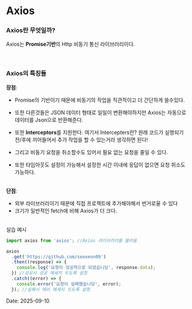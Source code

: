 # Axios

### Axios란 무엇일까?

Axios는 **Promise기반**의 Http 비동기 통신 라이브러리이다.
<br>
<br>
<br>

### Axios의 특징들

**장점**:

- Promise의 기반이기 때문에 비동기의 작업을 직관적이고 더 간단하게 쓸수있다.

- 또한 다른것들은 JSON 데이터 형태로 일일이 변환해야하지만 Axios는 자동으로 데이터를 Json으로 반환해준다.

- 또한 **Interceptors**를 지원한다.
  여기서 Intercepters란? 원래 코드가 실행되기 전/후에 끼어들어서 추가 작업을 할 수 있는거라 생각하면 된다!

- 그리고 비동기 요청을 취소할수도 있어서 필요 없는 요청을 줄일 수 있다.

- 또한 타임아웃도 설정이 가능해서 설정한 시간 이내에 응답이 없으면 요청 취소도 가능하다.
  <br>
  <br>

**단점**:

- 외부 라이브러리이기 때문에 직접 프로젝트에 추가해야해서 번거로울 수 있다
- 크기가 일반적인 fetch에 비해 Axios가 더 크다.
  <br>
  <br>

실습 예시

```js
import axios from 'axios'; //Axios 라이브러리를 불러옴

axios
  .get('https://github.com/seoxeon09')
  .then((response) => {
    console.log('요청이 성공적으로 되었습니당', response.data);
  }) //성공시 성공 메세지 뜨도록 설정
  .catch((error) => {
    console.error('요청이 실패했습니당', error);
  }); //실패시 에러 메세지 뜨도록 설정
```

Date: 2025-09-10
